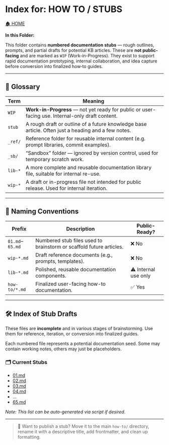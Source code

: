 <link rel="stylesheet" href="../_css/main.css">

# Index for: HOW TO / STUBS

[🏚️ HOME](../README.md)

**In this Folder:**

<section class="ehw-doc-descr">

This folder contains **numbered documentation stubs** — rough outlines, prompts, and partial drafts for potential KB articles. These are **not public-facing** and are marked as `WIP` (Work-in-Progress). They exist to support rapid documentation prototyping, internal collaboration, and idea capture before conversion into finalized how‑to guides.

</section>

---

## 📘 Glossary

| Term | Meaning |
|------|--------|
| `WIP` | **Work-in-Progress** — not yet ready for public or user-facing use. Internal-only draft content. |
| `stub` | A rough draft or outline of a future knowledge base article. Often just a heading and a few notes. |
| `_ref/` | Reference folder for reusable internal content (e.g. prompt libraries, commit examples). |
| `_sb/` | “Sandbox” folder — ignored by version control, used for temporary scratch work. |
| `lib-*` | A more complete and reusable documentation library file, suitable for internal re-use. |
| `wip-*` | A draft or in-progress file not intended for public release. Used for internal iteration. |

---

## 🧾 Naming Conventions

| Prefix | Description | Public-Ready? |
|--------|-------------|---------------|
| `01.md`–`65.md` | Numbered stub files used to brainstorm or scaffold future articles. | ❌ No |
| `wip-*.md` | Draft reference documents (e.g., prompts, templates). | ❌ No |
| `lib-*.md` | Polished, reusable documentation components. | ⚠️ Internal use only |
| `how-to/*.md` | Finalized user-facing how-to documentation. | ✅ Yes |

---

## 🛠️ Index of Stub Drafts

These files are **incomplete** and in various stages of brainstorming. Use them for reference, iteration, or conversion into finalized guides.

<section class="ehw-doc-descr">
Each numbered file represents a potential documentation seed. Some may contain working notes, others may just be placeholders.
</section>

### 🗂️ Current Stubs

- [01.md](./01.md)
- [02.md](./02.md)
- [03.md](./03.md)
- [04.md](./04.md)
- ...
- [65.md](./65.md)

*Note: This list can be auto-generated via script if desired.*

---

> 📌 Want to publish a stub? Move it to the main `how-to/` directory, rename it with a descriptive title, add frontmatter, and clean up formatting.

